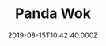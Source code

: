 ---
date: 2019-08-15T10:42:40.000Z
title: Panda Wok
latitude: 46.64813803470784
longitude: -0.21949975087035178
category: checkin
---